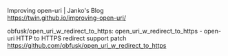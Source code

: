

Improving open-uri | Janko's Blog  
 https://twin.github.io/improving-open-uri/

obfusk/open_uri_w_redirect_to_https: open_uri_w_redirect_to_https - open-uri HTTP to HTTPS redirect support patch  
 https://github.com/obfusk/open_uri_w_redirect_to_https


